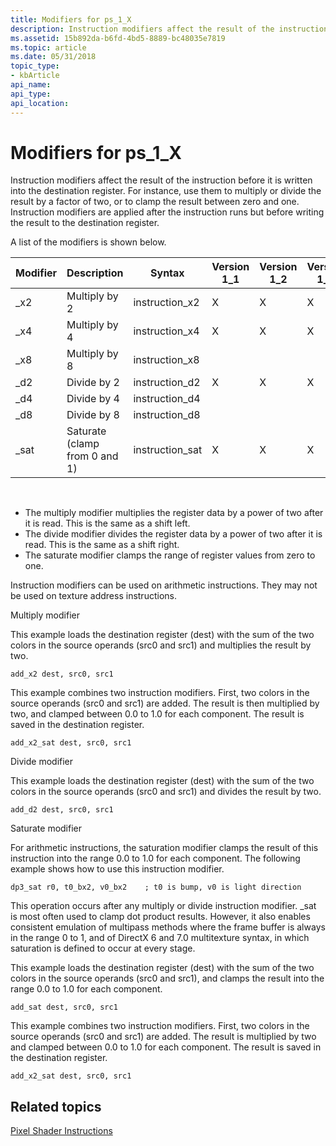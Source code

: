 ```yaml
---
title: Modifiers for ps_1_X
description: Instruction modifiers affect the result of the instruction before it is written into the destination register.
ms.assetid: 15b892da-b6fd-4bd5-8889-bc48035e7819
ms.topic: article
ms.date: 05/31/2018
topic_type: 
- kbArticle
api_name: 
api_type: 
api_location: 
---
```


# Modifiers for ps\_1\_X

Instruction modifiers affect the result of the instruction before it is written into the destination register. For instance, use them to multiply or divide the result by a factor of two, or to clamp the result between zero and one. Instruction modifiers are applied after the instruction runs but before writing the result to the destination register.

A list of the modifiers is shown below.



| Modifier | Description                   | Syntax           | Version 1\_1 | Version 1\_2     |Version  1\_3    | Version 1\_4    |
|----------|-------------------------------|------------------|---------|------|------|------|
| \_x2     | Multiply by 2                 | instruction\_x2  | X       | X    | X    | X    |
| \_x4     | Multiply by 4                 | instruction\_x4  | X       | X    | X    | X    |
| \_x8     | Multiply by 8                 | instruction\_x8  |         |      |      | X    |
| \_d2     | Divide by 2                   | instruction\_d2  | X       | X    | X    | X    |
| \_d4     | Divide by 4                   | instruction\_d4  |         |      |      | X    |
| \_d8     | Divide by 8                   | instruction\_d8  |         |      |      | X    |
| \_sat    | Saturate (clamp from 0 and 1) | instruction\_sat | X       | X    | X    | X    |



 

-   The multiply modifier multiplies the register data by a power of two after it is read. This is the same as a shift left.
-   The divide modifier divides the register data by a power of two after it is read. This is the same as a shift right.
-   The saturate modifier clamps the range of register values from zero to one.

Instruction modifiers can be used on arithmetic instructions. They may not be used on texture address instructions.

Multiply modifier

This example loads the destination register (dest) with the sum of the two colors in the source operands (src0 and src1) and multiplies the result by two.


```
add_x2 dest, src0, src1
```



This example combines two instruction modifiers. First, two colors in the source operands (src0 and src1) are added. The result is then multiplied by two, and clamped between 0.0 to 1.0 for each component. The result is saved in the destination register.


```
add_x2_sat dest, src0, src1
```



Divide modifier

This example loads the destination register (dest) with the sum of the two colors in the source operands (src0 and src1) and divides the result by two.


```
add_d2 dest, src0, src1
```



Saturate modifier

For arithmetic instructions, the saturation modifier clamps the result of this instruction into the range 0.0 to 1.0 for each component. The following example shows how to use this instruction modifier.


```
dp3_sat r0, t0_bx2, v0_bx2    ; t0 is bump, v0 is light direction
```



This operation occurs after any multiply or divide instruction modifier. \_sat is most often used to clamp dot product results. However, it also enables consistent emulation of multipass methods where the frame buffer is always in the range 0 to 1, and of DirectX 6 and 7.0 multitexture syntax, in which saturation is defined to occur at every stage.

This example loads the destination register (dest) with the sum of the two colors in the source operands (src0 and src1), and clamps the result into the range 0.0 to 1.0 for each component.


```
add_sat dest, src0, src1
```



This example combines two instruction modifiers. First, two colors in the source operands (src0 and src1) are added. The result is multiplied by two and clamped between 0.0 to 1.0 for each component. The result is saved in the destination register.


```
add_x2_sat dest, src0, src1
```



## Related topics

<dl> <dt>

[Pixel Shader Instructions](dx9-graphics-reference-asm-ps-instructions.md)
</dt> </dl>

 

 




